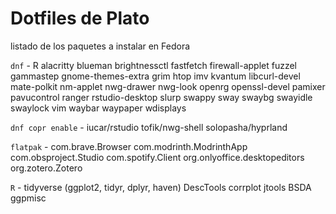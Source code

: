 # Dotfiles de Plato
listado de los paquetes a instalar en Fedora

`dnf` - R alacritty blueman brightnessctl fastfetch firewall-applet fuzzel gammastep gnome-themes-extra grim htop imv kvantum libcurl-devel mate-polkit nm-applet nwg-drawer nwg-look openrg openssl-devel pamixer pavucontrol ranger rstudio-desktop slurp swappy sway swaybg swayidle swaylock vim waybar waypaper wdisplays

`dnf copr enable` - iucar/rstudio tofik/nwg-shell solopasha/hyprland 

`flatpak` - com.brave.Browser com.modrinth.ModrinthApp com.obsproject.Studio com.spotify.Client org.onlyoffice.desktopeditors org.zotero.Zotero

`R` - tidyverse (ggplot2, tidyr, dplyr, haven) DescTools corrplot jtools BSDA ggpmisc
